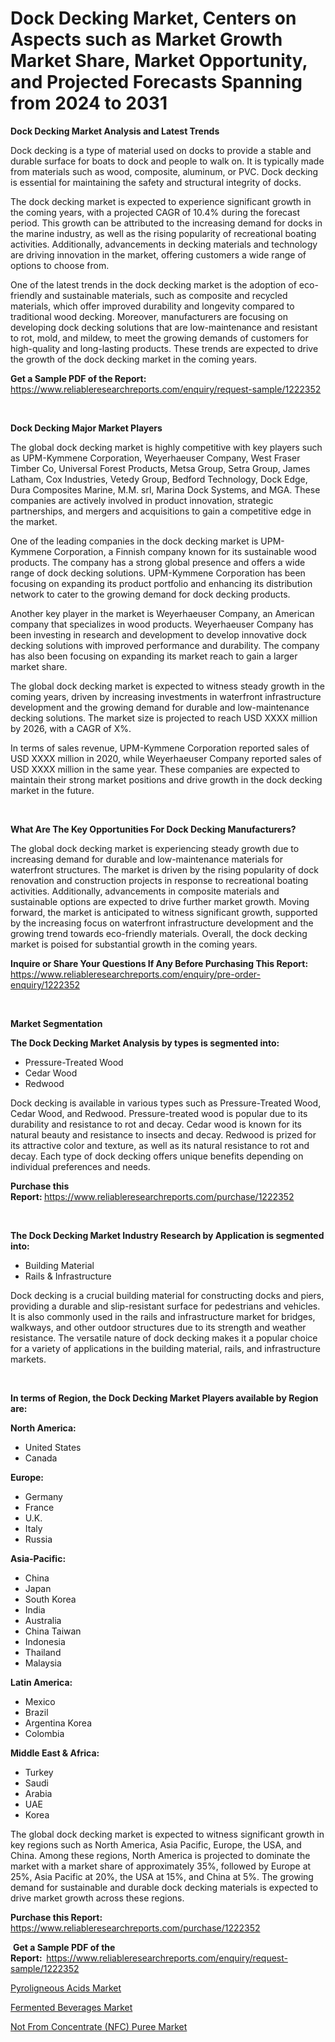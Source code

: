 <p><h1>Dock Decking Market, Centers on Aspects such as Market Growth Market Share, Market Opportunity, and Projected Forecasts Spanning from 2024 to 2031</h1></p><p><strong>Dock Decking Market Analysis and Latest Trends</strong></p>
<p><p>Dock decking is a type of material used on docks to provide a stable and durable surface for boats to dock and people to walk on. It is typically made from materials such as wood, composite, aluminum, or PVC. Dock decking is essential for maintaining the safety and structural integrity of docks.</p><p>The dock decking market is expected to experience significant growth in the coming years, with a projected CAGR of 10.4% during the forecast period. This growth can be attributed to the increasing demand for docks in the marine industry, as well as the rising popularity of recreational boating activities. Additionally, advancements in decking materials and technology are driving innovation in the market, offering customers a wide range of options to choose from.</p><p>One of the latest trends in the dock decking market is the adoption of eco-friendly and sustainable materials, such as composite and recycled materials, which offer improved durability and longevity compared to traditional wood decking. Moreover, manufacturers are focusing on developing dock decking solutions that are low-maintenance and resistant to rot, mold, and mildew, to meet the growing demands of customers for high-quality and long-lasting products. These trends are expected to drive the growth of the dock decking market in the coming years.</p></p>
<p><strong>Get a Sample PDF of the Report:&nbsp;</strong> <a href="https://www.reliableresearchreports.com/enquiry/request-sample/1222352">https://www.reliableresearchreports.com/enquiry/request-sample/1222352</a></p>
<p>&nbsp;</p>
<p><strong>Dock Decking Major Market Players</strong></p>
<p><p>The global dock decking market is highly competitive with key players such as UPM-Kymmene Corporation, Weyerhaeuser Company, West Fraser Timber Co, Universal Forest Products, Metsa Group, Setra Group, James Latham, Cox Industries, Vetedy Group, Bedford Technology, Dock Edge, Dura Composites Marine, M.M. srl, Marina Dock Systems, and MGA. These companies are actively involved in product innovation, strategic partnerships, and mergers and acquisitions to gain a competitive edge in the market.</p><p>One of the leading companies in the dock decking market is UPM-Kymmene Corporation, a Finnish company known for its sustainable wood products. The company has a strong global presence and offers a wide range of dock decking solutions. UPM-Kymmene Corporation has been focusing on expanding its product portfolio and enhancing its distribution network to cater to the growing demand for dock decking products.</p><p>Another key player in the market is Weyerhaeuser Company, an American company that specializes in wood products. Weyerhaeuser Company has been investing in research and development to develop innovative dock decking solutions with improved performance and durability. The company has also been focusing on expanding its market reach to gain a larger market share.</p><p>The global dock decking market is expected to witness steady growth in the coming years, driven by increasing investments in waterfront infrastructure development and the growing demand for durable and low-maintenance decking solutions. The market size is projected to reach USD XXXX million by 2026, with a CAGR of X%.</p><p>In terms of sales revenue, UPM-Kymmene Corporation reported sales of USD XXXX million in 2020, while Weyerhaeuser Company reported sales of USD XXXX million in the same year. These companies are expected to maintain their strong market positions and drive growth in the dock decking market in the future.</p></p>
<p>&nbsp;</p>
<p><strong>What Are The Key Opportunities For Dock Decking Manufacturers?</strong></p>
<p><p>The global dock decking market is experiencing steady growth due to increasing demand for durable and low-maintenance materials for waterfront structures. The market is driven by the rising popularity of dock renovation and construction projects in response to recreational boating activities. Additionally, advancements in composite materials and sustainable options are expected to drive further market growth. Moving forward, the market is anticipated to witness significant growth, supported by the increasing focus on waterfront infrastructure development and the growing trend towards eco-friendly materials. Overall, the dock decking market is poised for substantial growth in the coming years.</p></p>
<p><strong>Inquire or Share Your Questions If Any Before Purchasing This Report:</strong> <a href="https://www.reliableresearchreports.com/enquiry/pre-order-enquiry/1222352">https://www.reliableresearchreports.com/enquiry/pre-order-enquiry/1222352</a></p>
<p>&nbsp;</p>
<p><strong>Market Segmentation</strong></p>
<p><strong>The Dock Decking Market Analysis by types is segmented into:</strong></p>
<p><ul><li>Pressure-Treated Wood</li><li>Cedar Wood</li><li>Redwood</li></ul></p>
<p><p>Dock decking is available in various types such as Pressure-Treated Wood, Cedar Wood, and Redwood. Pressure-treated wood is popular due to its durability and resistance to rot and decay. Cedar wood is known for its natural beauty and resistance to insects and decay. Redwood is prized for its attractive color and texture, as well as its natural resistance to rot and decay. Each type of dock decking offers unique benefits depending on individual preferences and needs.</p></p>
<p><strong>Purchase this Report:&nbsp;</strong><a href="https://www.reliableresearchreports.com/purchase/1222352">https://www.reliableresearchreports.com/purchase/1222352</a></p>
<p>&nbsp;</p>
<p><strong>The Dock Decking Market Industry Research by Application is segmented into:</strong></p>
<p><ul><li>Building Material</li><li>Rails & Infrastructure</li></ul></p>
<p><p>Dock decking is a crucial building material for constructing docks and piers, providing a durable and slip-resistant surface for pedestrians and vehicles. It is also commonly used in the rails and infrastructure market for bridges, walkways, and other outdoor structures due to its strength and weather resistance. The versatile nature of dock decking makes it a popular choice for a variety of applications in the building material, rails, and infrastructure markets.</p></p>
<p>&nbsp;</p>
<p><strong>In terms of Region, the Dock Decking Market Players available by Region are:</strong></p>
<p>
    <p> <strong> North America: </strong>
        <ul>
            <li>United States</li>
            <li>Canada</li>
        </ul>
        </p> 
    <p> <strong> Europe: </strong>
        <ul>
            <li>Germany</li>
            <li>France</li>
            <li>U.K.</li>
            <li>Italy</li>
            <li>Russia</li>
        </ul>
        </p> 
    <p> <strong> Asia-Pacific: </strong>
        <ul>
            <li>China</li>
            <li>Japan</li>
            <li>South Korea</li>
            <li>India</li>
            <li>Australia</li>
            <li>China Taiwan</li>
            <li>Indonesia</li>
            <li>Thailand</li>
            <li>Malaysia</li>
        </ul>
        </p> 
    <p> <strong> Latin America: </strong>
        <ul>
            <li>Mexico</li>
            <li>Brazil</li>
            <li>Argentina Korea</li>
            <li>Colombia</li>
        </ul>
        </p> 
    <p> <strong> Middle East & Africa: </strong>
        <ul>
            <li>Turkey</li>
            <li>Saudi</li>
            <li>Arabia</li>
            <li>UAE</li>
            <li>Korea</li>
        </ul>
    </p>
    </p>
<p><p>The global dock decking market is expected to witness significant growth in key regions such as North America, Asia Pacific, Europe, the USA, and China. Among these regions, North America is projected to dominate the market with a market share of approximately 35%, followed by Europe at 25%, Asia Pacific at 20%, the USA at 15%, and China at 5%. The growing demand for sustainable and durable dock decking materials is expected to drive market growth across these regions.</p></p>
<p><strong>Purchase this Report: </strong><a href="https://www.reliableresearchreports.com/purchase/1222352">https://www.reliableresearchreports.com/purchase/1222352</a></p>
<p>&nbsp;<strong>Get a Sample PDF of the Report:&nbsp;&nbsp;</strong><a href="https://www.reliableresearchreports.com/enquiry/request-sample/1222352">https://www.reliableresearchreports.com/enquiry/request-sample/1222352</a></p>
<p><strong></strong></p>
<p><p><a href="https://view.publitas.com/reportprime-1/global-pyroligneous-acids-market-by-types-applications-and-major-players-with-regional-growth-rate-analysis-and-development-situation-from-2023-to-2030/">Pyroligneous Acids Market</a></p><p><a href="https://view.publitas.com/reportprime-1/fermented-beverages-market-offers-provide-insightful-data-for-the-time-period-from-2023-to-2030-and-also-provide-analysis-based-on-application-type-and-region/">Fermented Beverages Market</a></p><p><a href="https://view.publitas.com/reportprime-1/not-from-concentrate-nfc-puree-market-share-market-new-trends-analysis-report-by-type-by-application-by-end-use-by-region-and-segment-forecasts-2023-2030/">Not From Concentrate (NFC) Puree Market</a></p></p>